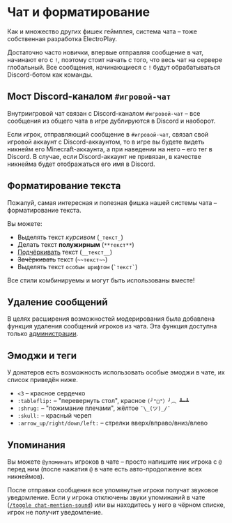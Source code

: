 # Чат и форматирование

Как и множество других фишек геймплея, система чата ­– тоже собственная разработка ElectroPlay.

Достаточно часто новички, впервые отправляя сообщение в чат, начинают его с `!`, поэтому стоит начать с того, что весь чат на сервере глобальный. Все сообщения, начинающиеся с `!` будут обрабатываться Discord-ботом как команды.

## Мост Discord-каналом `#игровой-чат`

Внутриигровой чат связан с Discord-каналом `#игровой-чат` – все сообщения из общего чата в игре дублируются в Discord и наоборот.

Если игрок, отправляющий сообщение в `#игровой-чат`, связал свой игровой аккаунт с Discord-аккаунтом, то в игре вы будете видеть никнейм его Minecraft-аккаунта, а при наведении на него – его тег в Discord. В случае, если Discord-аккаунт не привязан, в качестве никнейма будет отображаться его имя в Discord.

## Форматирование текста

Пожалуй, самая интересная и полезная фишка нашей системы чата – форматирование текста.

Вы можете:

- Выделять текст _курсивом_ (`_текст_`)
- Делать текст **полужирным** (`**текст**`)
- <u>Подчёркивать</u> текст (<code>&#95;&#95;текст&#95;&#95;</code>)
- ~~Зачёркивать~~ текст (`~~текст~~`)
- Выделять текст `особым шрифтом` (<code>&#96;текст&#96;</code>)

Все стили комбинируемы и могут быть использованы вместе!

## Удаление сообщений

В целях расширения возможностей модерирования была добавлена функция удаления сообщений игроков из чата. Эта функция доступна только [администрации](/docs/main-info/server-staff.md).

## Эмоджи и теги

У донатеров есть возможность использовать особые эмоджи в чате, их список приведён ниже.

- `<3` – красное сердечко
- `:tableflip:` – "перевернуть стол", красное `(╯°□°）╯︵ ┻━┻`
- `:shrug:` – "пожимание плечами", жёлтое `¯\_(ツ)_/¯`
- `:skull:` – красный череп
- `:arrow_up/right/down/left:` – стрелки вверх/вправо/вниз/влево

## Упоминания

Вы можете `@упоминать` игроков в чате – просто напишите ник игрока с `@` перед ним (после нажатия `@` в чате есть авто-продолжение всех никнеймов).

После отправки сообщения все упомянутые игроки получат звуковое уведомление. Если у игрока отключены звуки упоминаний в чате ([`/toggle chat-mention-sound`](/docs/useful-commands/toggle#звуковые-уведомления)) или вы находитесь у него в чёрном списке, игрок не получит уведомление.

